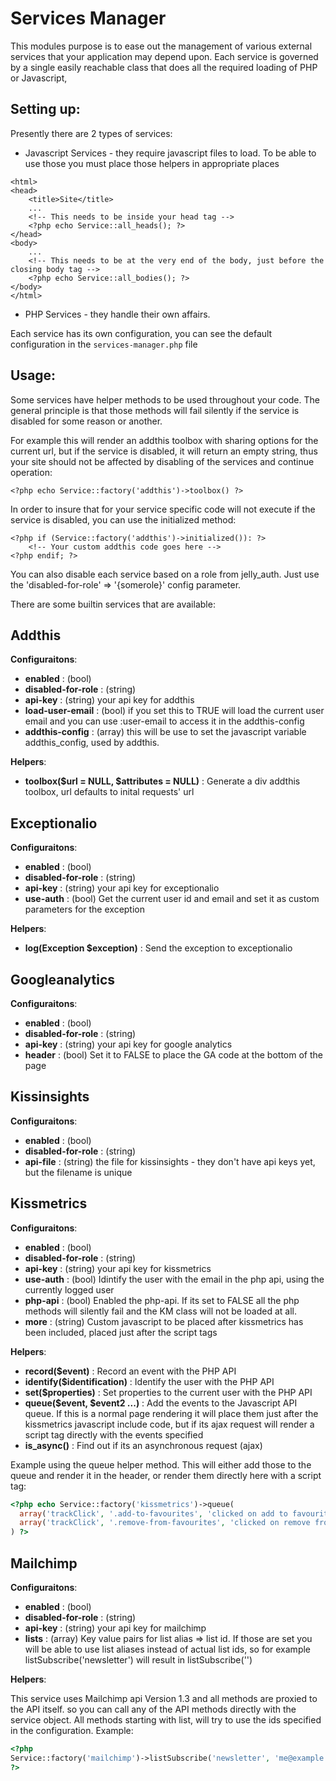 Services Manager
================

This modules purpose is to ease out the management of various external services that your application may depend upon. Each service is governed by a single easily reachable class that does all the required loading of PHP or Javascript, 

Setting up:
-----------

Presently there are 2 types of services:

* Javascript Services - they require javascript files to load. To be able to use those you must place those helpers in appropriate places
```
<html>
<head>
	<title>Site</title>
	...
	<!-- This needs to be inside your head tag -->
	<?php echo Service::all_heads(); ?>
</head>
<body>
	...
	<!-- This needs to be at the very end of the body, just before the closing body tag -->
	<?php echo Service::all_bodies(); ?>
</body>
</html>
```
* PHP Services - they handle their own affairs.

Each service has its own configuration, you can see the default configuration in the ``services-manager.php`` file

Usage:
------

Some services have helper methods to be used throughout your code. The general principle is that those methods will fail silently if the service is disabled for some reason or another. 

For example this will render an addthis toolbox with sharing options for the current url, but if the service is disabled, it will return an empty string, thus your site should not be affected by disabling of the services and continue operation:

``` 
<?php echo Service::factory('addthis')->toolbox() ?>

```

In order to insure that for your service specific code will not execute if the service is disabled, you can use the initialized method:

``` 
<?php if (Service::factory('addthis')->initialized()): ?>
	<!-- Your custom addthis code goes here -->
<?php endif; ?>
```
You can also disable each service based on a role from jelly_auth. Just use the 'disabled-for-role' => '{somerole}' config parameter.


There are some builtin services that are available:


Addthis
-------

__Configuraitons__:

* __enabled__ : (bool)
* __disabled-for-role__ : (string)
* __api-key__ : (string) your api key for addthis
* __load-user-email__ : (bool) if you set this to TRUE will load the current user email and you can use :user-email to access it in the addthis-config
* __addthis-config__ : (array) this will be use to set the javascript variable addthis_config, used by addthis.

__Helpers__:

* __toolbox($url = NULL, $attributes = NULL)__ : Generate a div addthis toolbox, url defaults to inital requests' url


Exceptionalio
-------------

__Configuraitons__:

* __enabled__ : (bool)
* __disabled-for-role__ : (string)
* __api-key__ : (string) your api key for exceptionalio
* __use-auth__ : (bool) Get the current user id and email and set it as custom parameters for the exception

__Helpers__:

* __log(Exception $exception)__ : Send the exception to exceptionalio


Googleanalytics
---------------

__Configuraitons__:

* __enabled__ : (bool)
* __disabled-for-role__ : (string)
* __api-key__ : (string) your api key for google analytics
* __header__ : (bool) Set it to FALSE to place the GA code at the bottom of the page


Kissinsights
------------

__Configuraitons__:

* __enabled__ : (bool)
* __disabled-for-role__ : (string)
* __api-file__ : (string) the file for kissinsights - they don't have api keys yet, but the filename is unique


Kissmetrics
-----------

__Configuraitons__:

* __enabled__ : (bool)
* __disabled-for-role__ : (string)
* __api-key__ : (string) your api key for kissmetrics
* __use-auth__ : (bool) Idintify the user with the email in the php api, using the currently logged user
* __php-api__ : (bool) Enabled the php-api. If its set to FALSE all the php methods will silently fail and the KM class will not be loaded at all.
* __more__ : (string) Custom javascript to be placed after kissmetrics has been included, placed just after the script tags

__Helpers__:

* __record($event)__ : Record an event with the PHP API
* __identify($identification)__ : Identify the user with the PHP API
* __set($properties)__ : Set properties to the current user with the PHP API
* __queue($event, $event2 ...)__ : Add the events to the Javascript API queue. If this is a normal page rendering it will place them just after the kissmetrics javascript include code, but if its ajax request will render a script tag directly with the events specified
* __is_async()__ : Find out if its an asynchronous request (ajax)

Example using the queue helper method. This will either add those to the queue and render it in the header, or render them directly here with a script tag:
``` php
<?php echo Service::factory('kissmetrics')->queue(
  array('trackClick', '.add-to-favourites', 'clicked on add to favourites in company profile'),
  array('trackClick', '.remove-from-favourites', 'clicked on remove from favourites in company profile')
) ?>
```


Mailchimp
---------

__Configuraitons__:

* __enabled__ : (bool)
* __disabled-for-role__ : (string)
* __api-key__ : (string) your api key for mailchimp
* __lists__ : (array) Key value pairs for list alias => list id. If those are set you will be able to use list aliases instead of actual list ids, so for example listSubscribe('newsletter') will result in listSubscribe('<newsletter id>')

__Helpers__:

This service uses Mailchimp api Version 1.3 and all methods are proxied to the API itself. so you can call any of the API methods directly with the service object. All methods starting with list, will try to use the ids specified in the configuration.
Example:

``` php
<?php
Service::factory('mailchimp')->listSubscribe('newsletter', 'me@example.com');
?>
```

